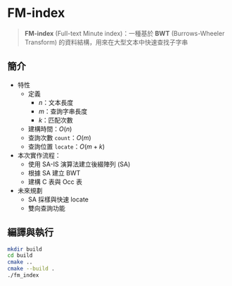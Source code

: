 # FM-index

> **FM-index** (Full-text Minute index)：一種基於 **BWT** (Burrows-Wheeler Transform) 的資料結構，用來在大型文本中快速查找子字串

## 簡介

- 特性
    - 定義
        - $n$：文本長度
        - $m$：查詢字串長度
        - $k$：匹配次數
    - 建構時間：$O(n)$
    - 查詢次數 `count`：$O(m)$
    - 查詢位置 `locate`：$O(m + k)$
- 本次實作流程：
    - 使用 SA-IS 演算法建立後綴陣列 (SA)
    - 根據 SA 建立 BWT
    - 建構 C 表與 Occ 表
- 未來規劃
    - SA 採樣與快速 locate
    - 雙向查詢功能

## 編譯與執行

```bash
mkdir build
cd build
cmake ..
cmake --build .
./fm_index
```